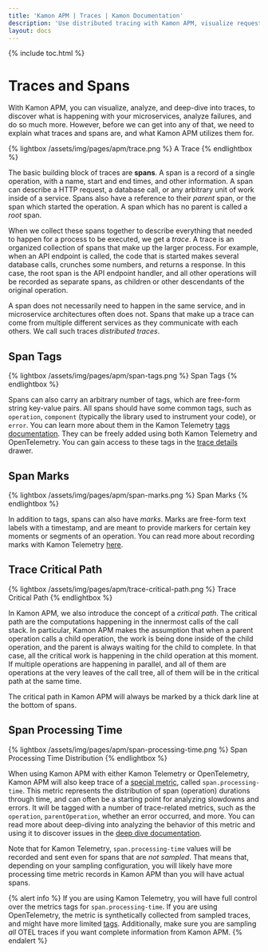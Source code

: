 ```yaml
---
title: 'Kamon APM | Traces | Kamon Documentation'
description: 'Use distributed tracing with Kamon APM, visualize requests across microservices, and pinpoint failures and performance bottlenecks'
layout: docs
---
```


{% include toc.html %}

Traces and Spans
================

With Kamon APM, you can visualize, analyze, and deep-dive into traces, to discover what is happening with your microservices, analyze failures, and
do so much more. However, before we can get into any of that, we need to explain what traces and spans are, and what Kamon APM utilizes them for.

{% lightbox /assets/img/pages/apm/trace.png %}
A Trace
{% endlightbox %}

The basic building block of traces are **spans**. A span is a record of a single operation, with a name, start and end times, and other information.
A span can describe a HTTP request, a database call, or any arbitrary unit of work inside of a service. Spans also have a reference to their *parent*
span, or the span which started the operation. A span which has no parent is called a *root* span.

When we collect these spans together to describe everything that needed to happen for a process to be executed, we get a *trace*. A trace is an
organized collection of spans that make up the larger process. For example, when an API endpoint is called, the code that is started makes several database
calls, crunches some numbers, and returns a response. In this case, the root span is the API endpoint handler, and all other operations will be recorded
as separate spans, as children or other descendants of the original operation.

A span does not necessarily need to happen in the same service, and in microservice architectures often does not. Spans that make up a trace can come from
multiple different services as they communicate with each others. We call such traces *distributed traces*.

Span Tags
----------

{% lightbox /assets/img/pages/apm/span-tags.png %}
Span Tags
{% endlightbox %}

Spans can also carry an arbitrary number of tags, which are free-form string key-value pairs. All spans should have some common tags, such as `operation`, `component`
(typically the library used to instrument your code), or `error`. You can learn more about them in the Kamon Telemetry [tags documentation][tags]. They can
be freely added using both Kamon Telemetry and OpenTelemetry. You can gain access to these tags in the [trace details] drawer.

Span Marks
----------

{% lightbox /assets/img/pages/apm/span-marks.png %}
Span Marks
{% endlightbox %}

In addition to tags, spans can also have *marks*. Marks are free-form text labels with a timestamp, and are meant to provide markers for certain key
moments or segments of an operation. You can read more about recording marks with Kamon Telemetry [here][marks].

Trace Critical Path
--------------------

{% lightbox /assets/img/pages/apm/trace-critical-path.png %}
Trace Critical Path
{% endlightbox %}

In Kamon APM, we also introduce the concept of a *critical path*. The critical path are the computations happening in the innermost calls of the call stack. In particular, Kamon
APM makes the assumption that when a parent operation calls a child operation, the work is being done inside of the child operation, and the parent is always
waiting for the child to complete. In that case, all the critical work is happening in the child operation at this moment. If multiple operations are happening
in parallel, and all of them are operations at the very leaves of the call tree, all of them will be in the critical path at the same time.

The critical path in Kamon APM will always be marked by a thick dark line at the bottom of spans.

Span Processing Time
---------------------

{% lightbox /assets/img/pages/apm/span-processing-time.png %}
Span Processing Time Distribution
{% endlightbox %}

When using Kamon APM with either Kamon Telemetry or OpenTelemetry, Kamon APM will also keep trace of a [special metric][span-processing-time], called
`span.processing-time`. This metric represents the distribution of span (operation) durations through time, and can often be a starting point for analyzing
slowdowns and errors. It will be tagged with a number of trace-related metrics, such as the `operation`, `parentOperation`, whether an error occurred, and more.
You can read more about deep-diving into analyzing the behavior of this metric and using it to discover issues in the [deep dive documentation][analyze].

Note that for Kamon Telemetry, `span.processing-time` values will be recorded and sent even for spans that are *not sampled*. That means that, depending on
your sampling configuration, you will likely have more processing time metric records in Kamon APM than you will have actual spans.

{% alert info %}
If you are using Kamon Telemetry, you will have full control over the metrics tags for `span.processing-time`. If you are using OpenTelemetry, the metric
is synthetically collected from sampled traces, and might have more limited [tags](#span-tags). Additionally, make sure you are sampling *all* OTEL traces if you want
complete information from Kamon APM.
{% endalert %}

[span-processing-time]: ../../../core/tracing/#metrics
[analyze]: ../../deep-dive/analyze/
[tags]: ../../../core/tracing/#tags
[marks]: ../../../core/tracing/#marks
[trace details]: ../trace-details/
